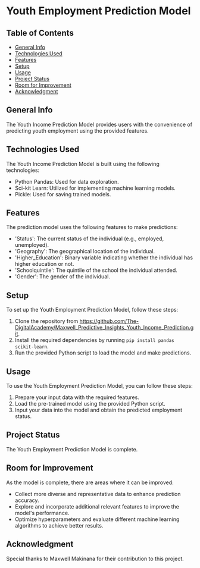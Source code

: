 # Youth Employment Prediction Model

## Table of Contents

- [General Info](#general-info)
- [Technologies Used](#technologies-used)
- [Features](#features)
- [Setup](#setup)
- [Usage](#usage)
- [Project Status](#project-status)
- [Room for Improvement](#room-for-improvement)
- [Acknowledgment](#acknowledgment)

## General Info

The Youth Income Prediction Model provides users with the convenience of predicting youth employment using the provided features.

## Technologies Used

The Youth Income Prediction Model is built using the following technologies:

- Python Pandas: Used for data exploration.
- Sci-kit Learn: Utilized for implementing machine learning models.
- Pickle: Used for saving trained models.

## Features

The prediction model uses the following features to make predictions:

- 'Status': The current status of the individual (e.g., employed, unemployed).
- 'Geography': The geographical location of the individual.
- 'Higher_Education': Binary variable indicating whether the individual has higher education or not.
- 'Schoolquintile': The quintile of the school the individual attended.
- 'Gender': The gender of the individual.

## Setup

To set up the Youth Employment Prediction Model, follow these steps:

1. Clone the repository from https://github.com/The-DigitalAcademy/Maxwell_Predictive_Insights_Youth_Income_Prediction.git.
2. Install the required dependencies by running `pip install pandas scikit-learn`.
3. Run the provided Python script to load the model and make predictions.

## Usage

To use the Youth Employment Prediction Model, you can follow these steps:

1. Prepare your input data with the required features.
2. Load the pre-trained model using the provided Python script.
3. Input your data into the model and obtain the predicted employment status.

## Project Status

The Youth Employment Prediction Model is complete.

## Room for Improvement

As the model is complete, there are areas where it can be improved:

- Collect more diverse and representative data to enhance prediction accuracy.
- Explore and incorporate additional relevant features to improve the model's performance.
- Optimize hyperparameters and evaluate different machine learning algorithms to achieve better results.

## Acknowledgment

Special thanks to Maxwell Makinana for their contribution to this project.
